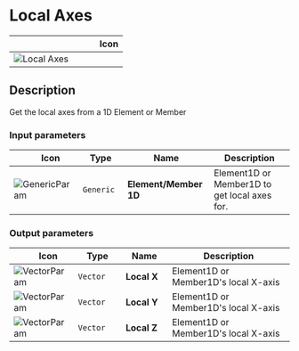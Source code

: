 # Local Axes
<!--- This file has been auto-generated, do not change it manually! Edit the generator here: https://github.com/arup-group/GSA-Grasshopper/tree/main/DocsGeneration --->

|<img width="150"/> Icon |
| ----------- |
|![Local Axes](./images/LocalAxes.png) |

## Description

Get the local axes from a 1D Element or Member

### Input parameters

|<img width="20"/> Icon |<img width="200"/> Type |<img width="200"/> Name |<img width="1000"/> Description |
| ----------- | ----------- | ----------- | ----------- |
|![GenericParam](./images/GenericParam.png) |`Generic` |**Element/Member 1D** |Element1D or Member1D to get local axes for. |

### Output parameters

|<img width="20"/> Icon |<img width="200"/> Type |<img width="200"/> Name |<img width="1000"/> Description |
| ----------- | ----------- | ----------- | ----------- |
|![VectorParam](./images/VectorParam.png) |`Vector` |**Local X** |Element1D or Member1D's local X-axis |
|![VectorParam](./images/VectorParam.png) |`Vector` |**Local Y** |Element1D or Member1D's local X-axis |
|![VectorParam](./images/VectorParam.png) |`Vector` |**Local Z** |Element1D or Member1D's local X-axis |



